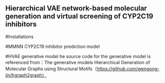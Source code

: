 ## Hierarchical VAE network-based molecular generation and virtual screening of CYP2C19 inhibitors
#Installations


#MMNN CYP2C19 inhibitor prediction model


#HVAE generative model
he source code for the generative model is referenced from：The generative models Hierarchical Generation of Molecular Graphs using Structural Motifs（https://github.com/wengong-jin/hgraph2graph）
